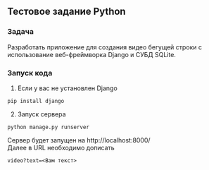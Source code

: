 ## Тестовое задание Python
### Задача
Разработать приложение для создания видео бегущей строки с использование веб-фреймворка Django и СУБД SQLite. 

### Запуск кода
1. Если у вас не установлен Django
```
pip install django
```
2. Запуск сервера 
```
python manage.py runserver
   ```
Сервер будет запущен на http://localhost:8000/   
Далее в URL необходимо дописать  
```
video?text=<Вам текст>
```